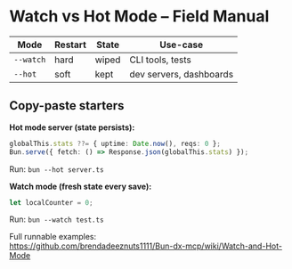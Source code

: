 # Watch vs Hot Mode – Field Manual

| Mode      | Restart | State | Use-case               |
|-----------|---------|-------|------------------------|
| `--watch` | hard    | wiped | CLI tools, tests       |
| `--hot`   | soft    | kept  | dev servers, dashboards|

## Copy-paste starters

**Hot mode server (state persists):**
```ts
globalThis.stats ??= { uptime: Date.now(), reqs: 0 };
Bun.serve({ fetch: () => Response.json(globalThis.stats) });
```
Run: `bun --hot server.ts`

**Watch mode (fresh state every save):**
```ts
let localCounter = 0;
```
Run: `bun --watch test.ts`

Full runnable examples:  
https://github.com/brendadeeznuts1111/Bun-dx-mcp/wiki/Watch-and-Hot-Mode
